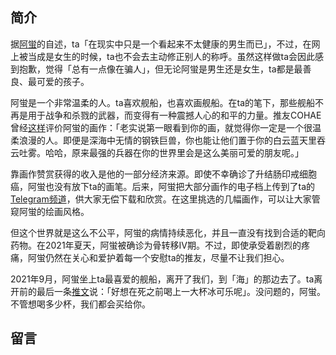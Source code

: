 ## 简介

据[阿蛍](https://twitter.com/Uekawakuyuurei/status/1416208961339019267)的自述，ta「在现实中只是一个看起来不太健康的男生而已」，不过，在网上被当成是女生的时候，ta也不会去主动修正别人的称呼。虽然这样做ta会因此感到抱歉，觉得「总有一点像在骗人」，但无论阿蛍是男生还是女生，ta都是最善良、最可爱的孩子。

阿蛍是一个非常温柔的人。ta喜欢舰船，也喜欢画舰船。在ta的笔下，那些舰船不再是用于战争和杀戮的武器，而变得有一种震撼人心的和平的力量。推友COHAE曾经[这样](https://twitter.com/COHAE9999/status/1413772800444227584)评价阿蛍的画作：「老实说第一眼看到你的画，就觉得你一定是一个很温柔浪漫的人。即便是深海中无情的钢铁巨兽，你也能让他们置于你的白云蓝天里吞云吐雾。哈哈，原来最强的兵器在你的世界里会是这么美丽可爱的朋友呢。」

靠画作赞赏获得的收入是他的一部分经济来源。即使不幸确诊了升结肠印戒细胞癌，阿蛍也没有放下ta的画笔。后来，阿蛍把大部分画作的电子档上传到了ta的[Telegram频道](https://t.me/joinchat/65vSQ6ELb3YxN2I9)，供大家无偿下载和欣赏。在这里挑选的几幅画作，可以让大家管窥阿蛍的绘画风格。

<PhotoScroll photos="[
        '${dataHost}/people/uekawakuyuurei/photos/IMG_1308.jpg', 
        '${dataHost}/people/uekawakuyuurei/photos/img002.jpg', 
        '${dataHost}/people/uekawakuyuurei/photos/img051.jpg', 
        '${dataHost}/people/uekawakuyuurei/photos/img197.jpg', 
        '${dataHost}/people/uekawakuyuurei/photos/img231.jpg', 
        '${dataHost}/people/uekawakuyuurei/photos/img252.jpg', 
        '${dataHost}/people/uekawakuyuurei/photos/img253.jpg', 
        '${dataHost}/people/uekawakuyuurei/photos/img370.jpg', 
    ]" />

但这个世界就是这么不公平，阿蛍的病情持续恶化，并且一直没有找到合适的靶向药物。在2021年夏天，阿蛍被确诊为骨转移IV期。不过，即使承受着剧烈的疼痛，阿蛍仍然在关心和爱护着每一个安慰ta的推友，尽量不让我们担心。

2021年9月，阿蛍坐上ta最喜爱的舰船，离开了我们，到「海」的那边去了。ta离开前的最后一条[推文](https://twitter.com/Uekawakuyuurei/status/1429933098897051649)说：「好想在死之前喝上一大杯冰可乐呢」。没问题的，阿蛍。不管想喝多少杯，我们都会买给你。

## 留言
